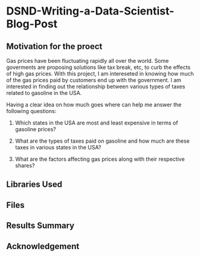 # DSND-Writing-a-Data-Scientist-Blog-Post

## Motivation for the proect

Gas prices have been fluctuating rapidly all over the world. Some goverments are proposing solutions like tax break, etc, to curb the effects of high gas prices. With this project, I am intereseted in knowing how much of the gas prices paid by customers end up with the government. I am interested in finding out the relationship between various types of taxes related to gasoline in the USA.

Having a clear idea on how much goes where can help me answer the following questions:

1. Which states in the USA are most and least expensive in terms of gasoline prices?

2. What are the types of taxes paid on gasoline and how much are these taxes in various states in the USA?

3. What are the factors affecting gas prices along with their respective shares?

## Libraries Used

## Files

## Results Summary

## Acknowledgement
